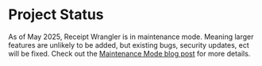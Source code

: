# Project Status

As of May 2025, Receipt Wrangler is in maintenance mode. Meaning larger features are unlikely to be added, but existing
bugs, security updates, ect will be fixed. Check out
the [Maintenance Mode blog post](https://www.reddit.com/r/selfhosted/comments/1kc9daq/receipt_wrangler_may_update_maintenance_mode/)
for more details.
